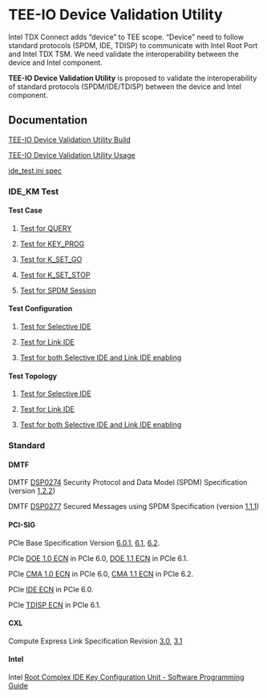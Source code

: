 # TEE-IO Device Validation Utility

Intel TDX Connect adds “device” to TEE scope. “Device” need to follow standard protocols (SPDM, IDE, TDISP) to communicate with Intel Root Port and Intel TDX TSM. We need validate the interoperability between the device and Intel component.

**TEE-IO Device Validation Utility** is proposed to validate the interoperability of standard protocols (SPDM/IDE/TDISP) between the device and Intel component.

## Documentation

[TEE-IO Device Validation Utility Build](./doc/teeio_validator_build.md)

[TEE-IO Device Validation Utility Usage](./doc/teeio_validator_usage.md)

[ide_test.ini spec](./doc/ide_test_ini.md)

### IDE_KM Test

#### Test Case

1. [Test for QUERY](./doc/IdeKmTestCase/1.Query.md)

2. [Test for KEY_PROG](./doc/IdeKmTestCase/2.KeyProg.md)

3. [Test for K_SET_GO](./doc/IdeKmTestCase/3.KSetGo.md)

4. [Test for K_SET_STOP](./doc/IdeKmTestCase/4.KSetStop.md)

5. [Test for SPDM Session](./doc/IdeKmTestCase/5.SpdmSession.md)

#### Test Configuration

1. [Test for Selective IDE](./doc/IdeKmTestConfiguration/1.SelectiveIDE.md)

2. [Test for Link IDE](./doc/IdeKmTestConfiguration/2.LinkIDE.md)

3. [Test for both Selective IDE and Link IDE enabling](./doc/IdeKmTestConfiguration/3.SelectiveAndLinkIDE.md)

#### Test Topology

1. [Test for Selective IDE](./doc/IdeKmTestTopology/1.SelectiveIDE.md)

2. [Test for Link IDE](./doc/IdeKmTestTopology/2.LinkIDE.md)

3. [Test for both Selective IDE and Link IDE enabling](./doc/IdeKmTestTopology/3.SelectiveAndLinkIDE.md)

### Standard

#### DMTF

DMTF [DSP0274](https://www.dmtf.org/dsp/DSP0274) Security Protocol and Data Model (SPDM) Specification (version [1.2.2](https://www.dmtf.org/sites/default/files/standards/documents/DSP0274_1.2.2.pdf))

DMTF [DSP0277](https://www.dmtf.org/dsp/DSP0277) Secured Messages using SPDM Specification (version [1.1.1](https://www.dmtf.org/sites/default/files/standards/documents/DSP0277_1.1.1.pdf))

#### PCI-SIG

PCIe Base Specification Version [6.0.1](https://members.pcisig.com/wg/PCI-SIG/document/18363), [6.1](https://members.pcisig.com/wg/PCI-SIG/document/19849), [6.2](https://members.pcisig.com/wg/PCI-SIG/document/20590).

PCIe [DOE 1.0 ECN](https://members.pcisig.com/wg/PCI-SIG/document/14143) in PCIe 6.0, [DOE 1.1 ECN](https://members.pcisig.com/wg/PCI-SIG/document/18483) in PCIe 6.1.

PCIe [CMA 1.0 ECN](https://members.pcisig.com/wg/PCI-SIG/document/14236) in PCIe 6.0, [CMA 1.1 ECN](https://members.pcisig.com/wg/PCI-SIG/document/20110) in PCIe 6.2.

PCIe [IDE ECN](https://members.pcisig.com/wg/PCI-SIG/document/16599) in PCIe 6.0.

PCIe [TDISP ECN](https://members.pcisig.com/wg/PCI-SIG/document/18268) in PCIe 6.1.

#### CXL

Compute Express Link Specification Revision [3.0](https://computeexpresslink.org/past-cxl-specifications/), [3.1](https://computeexpresslink.org/cxl-specification)

#### Intel

Intel [Root Complex IDE Key Configuration Unit - Software Programming Guide](https://cdrdv2.intel.com/v1/dl/getContent/732838)
